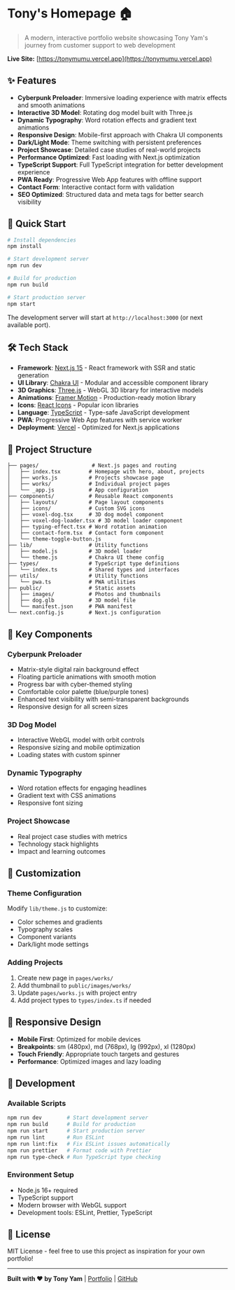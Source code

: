 # Tony's Homepage 🏠

> A modern, interactive portfolio website showcasing Tony Yam's journey from customer support to web development

**Live Site:** [https://tonymumu.vercel.app](https://tonymumu.vercel.app)

## ✨ Features

- **Cyberpunk Preloader**: Immersive loading experience with matrix effects and smooth animations
- **Interactive 3D Model**: Rotating dog model built with Three.js
- **Dynamic Typography**: Word rotation effects and gradient text animations
- **Responsive Design**: Mobile-first approach with Chakra UI components
- **Dark/Light Mode**: Theme switching with persistent preferences
- **Project Showcase**: Detailed case studies of real-world projects
- **Performance Optimized**: Fast loading with Next.js optimization
- **TypeScript Support**: Full TypeScript integration for better development experience
- **PWA Ready**: Progressive Web App features with offline support
- **Contact Form**: Interactive contact form with validation
- **SEO Optimized**: Structured data and meta tags for better search visibility

## 🚀 Quick Start

```bash
# Install dependencies
npm install

# Start development server
npm run dev

# Build for production
npm run build

# Start production server
npm start
```

The development server will start at `http://localhost:3000` (or next available port).

## 🛠 Tech Stack

- **Framework**: [Next.js 15](https://nextjs.org/) - React framework with SSR and static generation
- **UI Library**: [Chakra UI](https://chakra-ui.com/) - Modular and accessible component library
- **3D Graphics**: [Three.js](https://threejs.org/) - WebGL 3D library for interactive models
- **Animations**: [Framer Motion](https://www.framer.com/motion/) - Production-ready motion library
- **Icons**: [React Icons](https://react-icons.github.io/react-icons/) - Popular icon libraries
- **Language**: [TypeScript](https://www.typescriptlang.org/) - Type-safe JavaScript development
- **PWA**: Progressive Web App features with service worker
- **Deployment**: [Vercel](https://vercel.com/) - Optimized for Next.js applications

## 📁 Project Structure

```
├── pages/                 # Next.js pages and routing
│   ├── index.tsx         # Homepage with hero, about, projects
│   ├── works.js          # Projects showcase page
│   ├── works/            # Individual project pages
│   └── _app.js           # App configuration
├── components/           # Reusable React components
│   ├── layouts/          # Page layout components
│   ├── icons/            # Custom SVG icons
│   ├── voxel-dog.tsx     # 3D dog model component
│   ├── voxel-dog-loader.tsx # 3D model loader component
│   ├── typing-effect.tsx # Word rotation animation
│   ├── contact-form.tsx  # Contact form component
│   └── theme-toggle-button.js
├── lib/                  # Utility functions
│   ├── model.js          # 3D model loader
│   └── theme.js          # Chakra UI theme config
├── types/                # TypeScript type definitions
│   └── index.ts          # Shared types and interfaces
├── utils/                # Utility functions
│   └── pwa.ts            # PWA utilities
├── public/               # Static assets
│   ├── images/           # Photos and thumbnails
│   ├── dog.glb           # 3D model file
│   └── manifest.json     # PWA manifest
└── next.config.js        # Next.js configuration
```

## 🎯 Key Components

### Cyberpunk Preloader

- Matrix-style digital rain background effect
- Floating particle animations with smooth motion
- Progress bar with cyber-themed styling
- Comfortable color palette (blue/purple tones)
- Enhanced text visibility with semi-transparent backgrounds
- Responsive design for all screen sizes

### 3D Dog Model

- Interactive WebGL model with orbit controls
- Responsive sizing and mobile optimization
- Loading states with custom spinner

### Dynamic Typography

- Word rotation effects for engaging headlines
- Gradient text with CSS animations
- Responsive font sizing

### Project Showcase

- Real project case studies with metrics
- Technology stack highlights
- Impact and learning outcomes

## 🎨 Customization

### Theme Configuration

Modify `lib/theme.js` to customize:

- Color schemes and gradients
- Typography scales
- Component variants
- Dark/light mode settings

### Adding Projects

1. Create new page in `pages/works/`
2. Add thumbnail to `public/images/works/`
3. Update `pages/works.js` with project entry
4. Add project types to `types/index.ts` if needed

## 📱 Responsive Design

- **Mobile First**: Optimized for mobile devices
- **Breakpoints**: sm (480px), md (768px), lg (992px), xl (1280px)
- **Touch Friendly**: Appropriate touch targets and gestures
- **Performance**: Optimized images and lazy loading

## 🔧 Development

### Available Scripts

```bash
npm run dev        # Start development server
npm run build      # Build for production
npm run start      # Start production server
npm run lint       # Run ESLint
npm run lint:fix   # Fix ESLint issues automatically
npm run prettier   # Format code with Prettier
npm run type-check # Run TypeScript type checking
```

### Environment Setup

- Node.js 16+ required
- TypeScript support
- Modern browser with WebGL support
- Development tools: ESLint, Prettier, TypeScript

## 📄 License

MIT License - feel free to use this project as inspiration for your own portfolio!

---

**Built with ❤️ by Tony Yam** | [Portfolio](https://tonymumu.vercel.app) | [GitHub](https://github.com)
